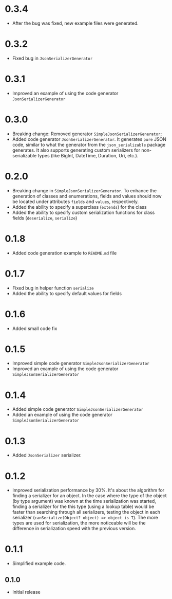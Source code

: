 # 0.3.4

- After the bug was fixed, new example files were generated.

# 0.3.2

- Fixed bug in `JsonSerializerGenerator`

# 0.3.1

- Improved  an example of using the code generator `JsonSerializerGenerator`

# 0.3.0

- Breaking change: Removed generator `SimpleJsonSerializerGenerator`;
- Added code generator `JsonSerializerGenerator`. It generates `pure` JSON code, similar to what the generator from the `json_serializable` package generates. It also supports generating custom serializers for non-serializable types (like BigInt, DateTime, Duration, Uri, etc.).

# 0.2.0

- Breaking change in `SimpleJsonSerializerGenerator`. To enhance the generation of classes and enumerations, fields and values should now be located under attributes `fields` and `values`, respectively.
- Added the ability to specify a superclass (`extends`) for the class
- Added the ability to specify custom serialization functions for class fields (`deserialize`, `serialize`)

# 0.1.8

- Added code generation example to `README.md` file

# 0.1.7

- Fixed bug in helper function `serialize`
- Added the ability to specify default values for fields

# 0.1.6

- Added small code fix

# 0.1.5

- Improved simple code generator `SimpleJsonSerializerGenerator`
- Improved  an example of using the code generator `SimpleJsonSerializerGenerator`

# 0.1.4

- Added simple code generator `SimpleJsonSerializerGenerator`
- Added an example of using the code generator `SimpleJsonSerializerGenerator`

# 0.1.3

- Added `JsonSerializer` serializer.

# 0.1.2

- Improved serialization performance by 30%. It's about the algorithm for finding a serializer for an object. In the case where the type of the object (by type argument) was known at the time serialization was started, finding a serializer for the this type (using a lookup table) would be faster than searching through all serializers, testing the object in each serializer (`canSerialize(Object? object) => object is T`). The more types are used for serialization, the more noticeable will be the difference in serialization speed with the previous version.

# 0.1.1

- Simplified example code.

## 0.1.0

- Initial release